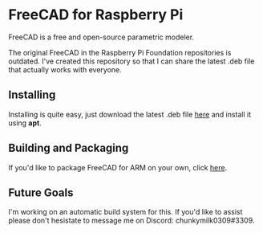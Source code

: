 # FreeCAD for Raspberry Pi
FreeCAD is a free and open-source parametric modeler. 

The original FreeCAD in the Raspberry Pi Foundation repositories is outdated. I've created this repository so that I can share the latest .deb file that actually works with everyone.

## Installing
Installing is quite easy, just download the latest .deb file [here](https://github.com/chunky-milk/freecad-rpi/releases/latest) and install it using **apt**.

## Building and Packaging
If you'd like to package FreeCAD for ARM on your own, click [here](https://github.com/chunky-milk/freecad-rpi/blob/main/PACKAGE.md).

## Future Goals
I'm working on an automatic build system for this. If you'd like to assist please don't hesistate to message me on Discord: chunkymilk0309#3309.
